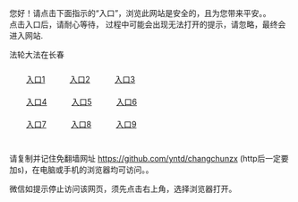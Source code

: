 您好！请点击下面指示的“入口”，浏览此网站是安全的，且为您带来平安。。 <br/>
点击入口后，请耐心等待， 过程中可能会出现无法打开的提示，请忽略，最终会进入网站. </br>

法轮大法在长春<br/>
<div style="padding:10px"><a style="margin:20px" target="_blank" href="https://d3uvmx0efyzf2a.cloudfront.net/2Qpsp?wxtbh" id="ccLink1" rel="nofollow">入口1</a> <a target="_blank" style="margin:20px" href="https://de8wyvyv84wk5.cloudfront.net/2Qpsp?lmwnxgkt" id="ccLink2" rel="nofollow">入口2</a> <a style="margin:20px" target="_blank" href="https://d1730buqjc3j4v.cloudfront.net/2Qpsp?lhlyrw" id="ccLink3" rel="nofollow">入口3</a></div>

<div style="padding:10px" ><a style="margin:20px" target="_blank" href="https://d3uvmx0efyzf2a.cloudfront.net/2Qpsp?wxtbh" id="ccLink4" rel="nofollow">入口4</a> <a style="margin:20px" href="https://de8wyvyv84wk5.cloudfront.net/2Qpsp?lmwnxgkt" target="_blank" id="ccLink5" rel="nofollow">入口5</a> <a style="margin:20px" href="https://d1730buqjc3j4v.cloudfront.net/2Qpsp?lhlyrw" target="_blank" id="ccLink6" rel="nofollow">入口6</a></div>

<div style="padding:10px"><a style="margin:20px" target="_blank" href="https://d3uvmx0efyzf2a.cloudfront.net/2Qpsp?wxtbh" id="ccLink7" rel="nofollow">入口7</a> <a style="margin:20px" href="https://de8wyvyv84wk5.cloudfront.net/2Qpsp?lmwnxgkt" target="_blank" id="ccLink8" rel="nofollow">入口8</a> <a style="margin:20px" target="_blank" href="https://d1730buqjc3j4v.cloudfront.net/2Qpsp?lhlyrw" id="ccLink9" rel="nofollow">入口9</a></div>

<br/>



请复制并记住免翻墙网址 https://github.com/yntd/changchunzx (http后一定要加s)，在电脑或手机的浏览器均可访问。。<br/>

微信如提示停止访问该网页，须先点击右上角，选择浏览器打开。
